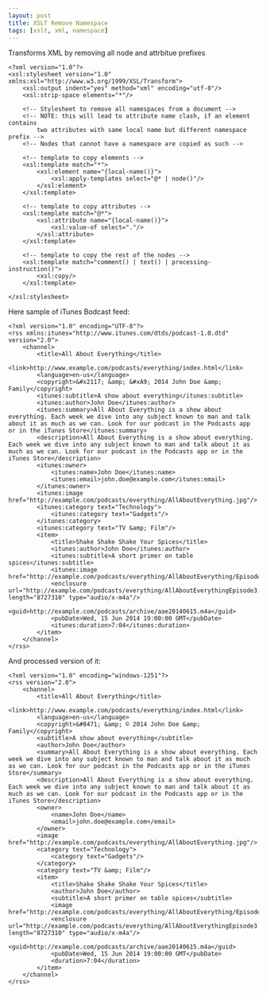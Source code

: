 ```yaml
---
layout: post
title: XSLT Remove Namespace
tags: [xslt, xml, namespace]
---
```


Transforms XML by removing all node and attrbitue prefixes

    <?xml version="1.0"?>
    <xsl:stylesheet version="1.0" xmlns:xsl="http://www.w3.org/1999/XSL/Transform">
        <xsl:output indent="yes" method="xml" encoding="utf-8"/>
        <xsl:strip-space elements="*"/>

        <!-- Stylesheet to remove all namespaces from a document -->
        <!-- NOTE: this will lead to attribute name clash, if an element contains
            two attributes with same local name but different namespace prefix -->
        <!-- Nodes that cannot have a namespace are copied as such -->

        <!-- template to copy elements -->
        <xsl:template match="*">
            <xsl:element name="{local-name()}">
                <xsl:apply-templates select="@* | node()"/>
            </xsl:element>
        </xsl:template>

        <!-- template to copy attributes -->
        <xsl:template match="@*">
            <xsl:attribute name="{local-name()}">
                <xsl:value-of select="."/>
            </xsl:attribute>
        </xsl:template>

        <!-- template to copy the rest of the nodes -->
        <xsl:template match="comment() | text() | processing-instruction()">
            <xsl:copy/>
        </xsl:template>

    </xsl:stylesheet>

Here sample of iTunes Bodcast feed:

    <?xml version="1.0" encoding="UTF-8"?>
    <rss xmlns:itunes="http://www.itunes.com/dtds/podcast-1.0.dtd" version="2.0">
        <channel>
            <title>All About Everything</title>
            <link>http://www.example.com/podcasts/everything/index.html</link>
            <language>en-us</language>
            <copyright>&#x2117; &amp; &#xA9; 2014 John Doe &amp; Family</copyright>
            <itunes:subtitle>A show about everything</itunes:subtitle>
            <itunes:author>John Doe</itunes:author>
            <itunes:summary>All About Everything is a show about everything. Each week we dive into any subject known to man and talk about it as much as we can. Look for our podcast in the Podcasts app or in the iTunes Store</itunes:summary>
            <description>All About Everything is a show about everything. Each week we dive into any subject known to man and talk about it as much as we can. Look for our podcast in the Podcasts app or in the iTunes Store</description>
            <itunes:owner>
                <itunes:name>John Doe</itunes:name>
                <itunes:email>john.doe@example.com</itunes:email>
            </itunes:owner>
            <itunes:image href="http://example.com/podcasts/everything/AllAboutEverything.jpg"/>
            <itunes:category text="Technology">
                <itunes:category text="Gadgets"/>
            </itunes:category>
            <itunes:category text="TV &amp; Film"/>
            <item>
                <title>Shake Shake Shake Your Spices</title>
                <itunes:author>John Doe</itunes:author>
                <itunes:subtitle>A short primer on table spices</itunes:subtitle>
                <itunes:image href="http://example.com/podcasts/everything/AllAboutEverything/Episode1.jpg"/>
                <enclosure url="http://example.com/podcasts/everything/AllAboutEverythingEpisode3.m4a" length="8727310" type="audio/x-m4a"/>
                <guid>http://example.com/podcasts/archive/aae20140615.m4a</guid>
                <pubDate>Wed, 15 Jun 2014 19:00:00 GMT</pubDate>
                <itunes:duration>7:04</itunes:duration>
            </item>
        </channel>
    </rss>

And processed version of it:

    <?xml version="1.0" encoding="windows-1251"?>
    <rss version="2.0">
        <channel>
            <title>All About Everything</title>
            <link>http://www.example.com/podcasts/everything/index.html</link>
            <language>en-us</language>
            <copyright>&#8471; &amp; © 2014 John Doe &amp; Family</copyright>
            <subtitle>A show about everything</subtitle>
            <author>John Doe</author>
            <summary>All About Everything is a show about everything. Each week we dive into any subject known to man and talk about it as much as we can. Look for our podcast in the Podcasts app or in the iTunes Store</summary>
            <description>All About Everything is a show about everything. Each week we dive into any subject known to man and talk about it as much as we can. Look for our podcast in the Podcasts app or in the iTunes Store</description>
            <owner>
                <name>John Doe</name>
                <email>john.doe@example.com</email>
            </owner>
            <image href="http://example.com/podcasts/everything/AllAboutEverything.jpg"/>
            <category text="Technology">
                <category text="Gadgets"/>
            </category>
            <category text="TV &amp; Film"/>
            <item>
                <title>Shake Shake Shake Your Spices</title>
                <author>John Doe</author>
                <subtitle>A short primer on table spices</subtitle>
                <image href="http://example.com/podcasts/everything/AllAboutEverything/Episode1.jpg"/>
                <enclosure url="http://example.com/podcasts/everything/AllAboutEverythingEpisode3.m4a" length="8727310" type="audio/x-m4a"/>
                <guid>http://example.com/podcasts/archive/aae20140615.m4a</guid>
                <pubDate>Wed, 15 Jun 2014 19:00:00 GMT</pubDate>
                <duration>7:04</duration>
            </item>
        </channel>
    </rss>
